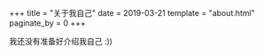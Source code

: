 +++
title = "关于我自己"
date = 2019-03-21
template = "about.html"
paginate_by = 0
+++

我还没有准备好介绍我自己 :))

